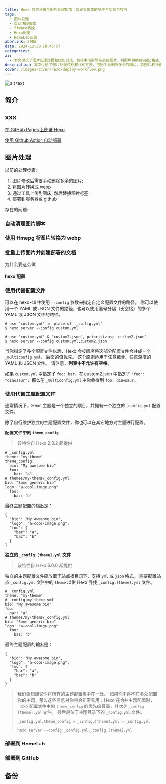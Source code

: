 ```yaml
---
title: Hexo 博客部署与图片处理指南：自定义脚本的多平台实践与技巧
tags:
  - 图片处理
  - 自动清理脚本
  - ffmpeg转换
  - Hexo配置
  - HomeLab部署
abbrlink: 598d
date: 2024-12-30 10:45:57
categories:
ai:
  - 本文讨论了图片处理过程和优化方法，包括手动删除多余的图片、将图片转换成webp格式、上传到图床并替换图片标签、以及部署到服务器或GitHub。同时介绍了Hexo配置文件使用方式：通过`--config`参数指定自定义配置文件路径，允许在多个文件中合并配置，并说明了主题配置的两种方法——主题特定的配置文件和独立的配置文件。最后提到可以将内容部署到HomeLab或GitHub以及备份策略。
description: 本文讨论了图片处理过程和优化方法，包括手动删除多余的图片、将图片转换成webp格式、上传到图床并替换图片标签、以及部署到服务器或GitHub。同时介绍了Hexo配置文件使用方式：通过`--config`参数指定自定义配置文件路径，允许在多个文件中合并配置，并说明了主题配置的两种方法——主题特定的配置文件和独立的配置文件。最后提到可以将内容部署到HomeLab或GitHub以及备份策略。
cover: /images/cover/hexo-deploy-workflow.png
---
```


![alt text](/images/cover/hexo-deploy-workflow.png)

<!-- markdownlint-disable-next-line MD033 -->
<meta name="referrer" content="no-referrer"/>



## 简介



## xxx



[在 GitHub Pages 上部署 Hexo](https://hexo.io/zh-cn/docs/github-pages)

[使用 Github Action 自动部署](https://blog.anheyu.com/posts/asdx.html)

## 图片处理

以前的处理步骤:

1. 图片修改后需要手动删除多余的图片;
2. 将图片转换成 webp
3. 通过工具上传到图床, 然后替换图片标签
4. 部署到服务器或 github

存在的问题:

### 自动清理图片脚本

### 使用 ffmepg 将图片转换为 webp

### 批量上传图片并创建部署的文档

为什么要这么做

#### hexo 配置

### 使用代替配置文件

<!-- 
https://hexo.io/zh-cn/docs/configuration#%E4%BD%BF%E7%94%A8%E4%BB%A3%E6%9B%BF%E9%85%8D%E7%BD%AE%E6%96%87%E4%BB%B6
-->

可以在 hexo-cli 中使用 `--config` 参数来指定自定义配置文件的路径。 你可以使用一个 YAML 或 JSON 文件的路径，也可以使用逗号分隔（无空格）的多个 YAML 或 JSON 文件的路径。

```
# use 'custom.yml' in place of '_config.yml'
$ hexo server --config custom.yml

# use 'custom.yml' & 'custom2.json', prioritizing 'custom2.json'
$ hexo server --config custom.yml,custom2.json
```

当你指定了多个配置文件以后，Hexo 会按顺序将这部分配置文件合并成一个 `_multiconfig.yml`。 后面的值优先。 这个原则适用于任意数量、任意深度的 YAML 和 JSON 文件。 请注意，**列表中不允许有空格**。

如果 `custom.yml` 中指定了 `foo: bar`，在 custom2.json 中指定了 `"foo": "dinosaur"`，那么在 `_multiconfig.yml` 中你会得到 `foo: dinosaur`。

### 使用代替主题配置文件

通常情况下，Hexo 主题是一个独立的项目，并拥有一个独立的 `_config.yml` 配置文件。

除了自行维护独立的主题配置文件，你也可以在其它地方对主题进行配置。

**配置文件中的 `theme_config`**

> 该特性自 Hexo 2.8.2 起提供

```
# _config.yml
theme: "my-theme"
theme_config:
  bio: "My awesome bio"
  foo:
    bar: "a"
# themes/my-theme/_config.yml
bio: "Some generic bio"
logo: "a-cool-image.png"
  foo:
    baz: 'b'
```

最终主题配置的输出是：

```
{
  "bio": "My awesome bio",
  "logo": "a-cool-image.png",
  "foo": {
    "bar": "a",
    "baz": "b"
  }
}
```

**独立的 `_config.[theme].yml` 文件**

> 该特性自 Hexo 5.0.0 起提供

独立的主题配置文件应放置于站点根目录下，支持 `yml` 或 `json` 格式。 需要配置站点 `_config.yml` 文件中的 `theme` 以供 Hexo 寻找 `_config.[theme].yml` 文件。

```
# _config.yml
theme: "my-theme"
# _config.my-theme.yml
bio: "My awesome bio"
foo:
  bar: "a"
# themes/my-theme/_config.yml
bio: "Some generic bio"
logo: "a-cool-image.png"
  foo:
    baz: 'b'
```

最终主题配置的输出是：

```
{
  "bio": "My awesome bio",
  "logo": "a-cool-image.png",
  "foo": {
    "bar": "a",
    "baz": "b"
  }
}
```

> 我们强烈建议你将所有的主题配置集中在一处。 如果你不得不在多处配置你的主题，那么这些信息对你将会非常有用：Hexo 在合并主题配置时，Hexo 配置文件中的 `theme_config` 的优先级最高，其次是 `_config.[theme].yml` 文件。 最后是位于主题目录下的 `_config.yml` 文件。
>
> `_config.yml.theme_config > _config.[theme].yml > _config.yml`
>
> `hexo server --config _config.yml,_config.[theme].yml`

### 部署到 HomeLab

### 部署到 GitHub

## 备份
